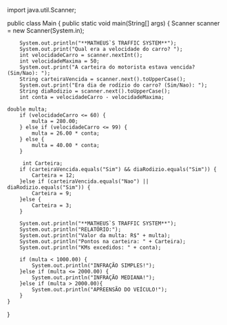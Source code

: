 import java.util.Scanner;

public class Main {
    public static void main(String[] args) {
        Scanner scanner = new Scanner(System.in);

        System.out.println("**MATHEUS`S TRAFFIC SYSTEM**");
        System.out.print("Qual era a velocidade do carro? ");
        int velocidadeCarro = scanner.nextInt();
        int velocidadeMaxima = 50;
        System.out.print("A carteira do motorista estava vencida? (Sim/Nao): ");
        String carteiraVencida = scanner.next().toUpperCase();
        System.out.print("Era dia de rodízio do carro? (Sim/Nao): ");
        String diaRodizio = scanner.next().toUpperCase();
        int conta = velocidadeCarro - velocidadeMaxima;
        
    double multa;
        if (velocidadeCarro <= 60) {
            multa = 280.00;
        } else if (velocidadeCarro <= 99) {
            multa = 26.00 * conta;
        } else {
            multa = 40.00 * conta;
        }
        
         int Carteira;
        if (carteiraVencida.equals("Sim") && diaRodizio.equals("Sim")) {
            Carteira = 12;
        }else if (carteiraVencida.equals("Nao") || diaRodizio.equals("Sim")) {
            Carteira = 9;
        }else {
            Carteira = 3;
        }
        
        System.out.println("**MATHEUS`S TRAFFIC SYSTEM**");
        System.out.println("RELATÓRIO:");
        System.out.println("Valor da multa: R$" + multa);
        System.out.println("Pontos na carteira: " + Carteira);
        System.out.println("KMs excedidos: " + conta);
        
        if (multa < 1000.00) {
            System.out.println("INFRAÇÃO SIMPLES!");
        }else if (multa <= 2000.00) {
            System.out.println("INFRAÇÃO MEDIANA!");
        }else if (multa > 2000.00){
            System.out.println("APREENSÃO DO VEÍCULO!");
        }
    }
}
